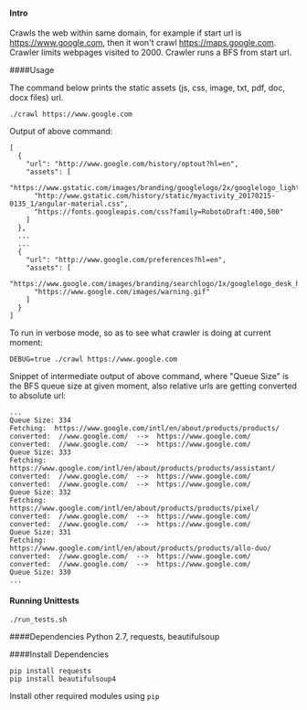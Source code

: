 
#### Intro

Crawls the web within same domain, for example if start url is https://www.google.com, then it won't crawl https://maps.google.com. Crawler limits webpages visited to 2000. Crawler runs a BFS from start url. 

####Usage

The command below prints the static assets (js, css, image, txt, pdf, doc, docx files) url.
```
./crawl https://www.google.com
```

Output of above command: 
```
[ 
  {
    "url": "http://www.google.com/history/optout?hl=en",
    "assets": [
      "https://www.gstatic.com/images/branding/googlelogo/2x/googlelogo_light_color_74x24dp.png",
      "http://www.gstatic.com/history/static/myactivity_20170215-0135_1/angular-material.css",
      "https://fonts.googleapis.com/css?family=RobotoDraft:400,500"
    ]
  },
  ...
  ...
  {
    "url": "http://www.google.com/preferences?hl=en",
    "assets": [
      "https://www.google.com/images/branding/searchlogo/1x/googlelogo_desk_heirloom_color_150x55dp.gif",
      "https://www.google.com/images/warning.gif"
    ]
  }
]
```



To run in verbose mode, so as to see what crawler is doing at current moment:
```
DEBUG=true ./crawl https://www.google.com
```
Snippet of intermediate output of above command, where "Queue Size" is the BFS queue size at given moment, also relative urls are getting converted to absolute url: 

```
...
Queue Size: 334
Fetching:  https://www.google.com/intl/en/about/products/products/
converted:  //www.google.com/  -->  https://www.google.com/
converted:  //www.google.com/  -->  https://www.google.com/
Queue Size: 333
Fetching:  https://www.google.com/intl/en/about/products/products/assistant/
converted:  //www.google.com/  -->  https://www.google.com/
converted:  //www.google.com/  -->  https://www.google.com/
Queue Size: 332
Fetching:  https://www.google.com/intl/en/about/products/products/pixel/
converted:  //www.google.com/  -->  https://www.google.com/
converted:  //www.google.com/  -->  https://www.google.com/
Queue Size: 331
Fetching:  https://www.google.com/intl/en/about/products/products/allo-duo/
converted:  //www.google.com/  -->  https://www.google.com/
converted:  //www.google.com/  -->  https://www.google.com/
Queue Size: 330
...
```

#### Running Unittests
```
./run_tests.sh
```

####Dependencies
Python 2.7, requests, beautifulsoup

####Install Dependencies
```
pip install requests
pip install beautifulsoup4
```
Install other required modules using `pip`

